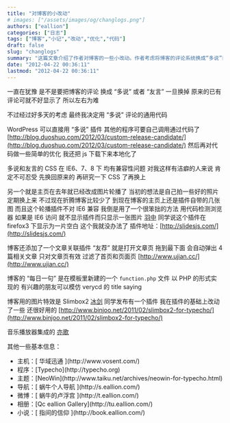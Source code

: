 ```yaml
---
title: "对博客的小改动"
# images: ["/assets/images/og/changlogs.png"]
authors: ["eallion"]
categories: ["日志"]
tags: ["博客","小记","改动","优化","代码"]
draft: false
slug: "changlogs"
summary: "这篇文章介绍了作者对博客的一些小改动。作者考虑将博客的评论系统换成“多说”或者“友言”，但由于原有评论显示的问题，作者最终决定使用“多说”。作者还对代码进行了简单优化，并在IE6、7、8浏览器中对“多说”和“友言”的CSS进行了本地化处理。此外，作者还提到了博客主页的图片轮播、文章关联插件“友荐”以及博客的“每日一句”等功能。"
date: "2012-04-22 00:36:11"
lastmod: "2012-04-22 00:36:11"
---
```


一直在犹豫
是不是要把博客的评论
换成 “多说” 或者 “友言”
一旦换掉
原来的已有评论可就不好显示了
所以左右为难

不过经过好多天的考虑
最终我决定用 “多说” 评论的通用代码

 WordPress 可以直接用 “多说” 插件
其他的程序可要自己调用通过代码了
[http://blog.duoshuo.com/2012/03/custom-release-candidate/](http://blog.duoshuo.com/2012/03/custom-release-candidate/)
然后再对代码做一些简单的优化
我还把 js 下载下来本地化了

多说和友言的 CSS 在 IE6、7、8 下
均有兼容性问题
对我这样有洁癖的人来说
肯定不可忍受
先换回原来的
再研究一下 CSS 了再换上

另一个就是主页在去年就已经改成图片轮播了
当初的想法是自己拍一些好的照片
定期换上来
不过现在折腾博客比较少了
到现在博客的主页上还是插件自带的几张图
而且这个轮播插件不对 IE6 兼容
我倒是用了一个很笨拙的方法
用代码检测浏览器
如果是 IE6 访问
就不显示插件而只显示一张图片
[羽中](http://www.jzwalk.com) 同学说这个插件在 firefox3 下显示为一片空白
这个我就没办法了
插件地址：[http://slidesjs.com/](http://slidesjs.com/)

博客还添加了一个文章关联插件 “友荐”
就是打开文章页
拖到最下面
会自动弹出 4 篇相关文章
只对文章页有效
过滤了首页和页面页
[http://www.ujian.cc/](http://www.ujian.cc/)

博客的 “每日一句”
是在模板里新建的一个 `function.php` 文件
以 PHP 的形式实现的
有兴趣的朋友可以模仿 verycd 的 title saying

博客用的图片特效是 Slimbox2
[冰剑](http://www.binjoo.net/) 同学发布有一个插件
我在插件的基础上改动了一些
还很好用的
[http://www.binjoo.net/2011/02/slimbox2-for-typecho/](http://www.binjoo.net/2011/02/slimbox2-for-typecho/)

音乐播放器集成的 [亦歌](http://www.1g1g.com)

其他一些基本信息：
<ul>
    <li>
        主机：[ 华域迅通 ](http://www.vosent.com/)
    </li>
    <li>
        程序：[Typecho](http://typecho.org)
    </li>
    <li>
        主题：[NeoWin](http://www.taiku.net/archives/neowin-for-typecho.html)
    </li>
    <li>
        导航：[ 蜗牛个人导航 ](http://s.eallion.com/)
    </li>
    <li>
        微博：[ 蜗牛的卢浮宫 ](http://t.eallion.com/)
    </li>
    <li>
        相册：[Qc eallion Gallery](http://tu.eallion.com/)
    </li>
    <li>
        小说：[ 指间的信仰 ](http://book.eallion.com/)
    </li>
</ul>
